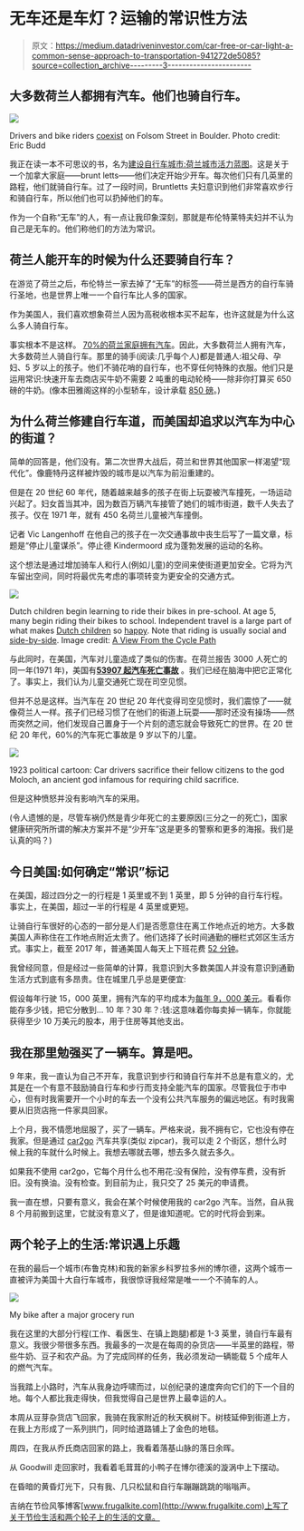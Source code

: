 # 无车还是车灯？运输的常识性方法

> 原文：<https://medium.datadriveninvestor.com/car-free-or-car-light-a-common-sense-approach-to-transportation-941272de5085?source=collection_archive---------3----------------------->

## 大多数荷兰人都拥有汽车。他们也骑自行车。

![](img/7d3d07d750380e50faf085af24ed0d1c.png)

Drivers and bike riders [coexist](https://peopleforbikes.org/blog/as-other-cities-build-protected-bike-lanes-boulder-plans-a-rollback/) on Folsom Street in Boulder. Photo credit: Eric Budd

我正在读一本不可思议的书，名为[建设自行车城市:荷兰城市活力蓝图](https://amzn.to/2REI9xQ)。这是关于一个加拿大家庭——brunt letts——他们决定开始少开车。每次他们只有几英里的路程，他们就骑自行车。过了一段时间，Bruntletts 夫妇意识到他们非常喜欢步行和骑自行车，所以他们也可以扔掉他们的车。

作为一个自称“无车”的人，有一点让我印象深刻，那就是布伦特莱特夫妇并不认为自己是无车的。他们称他们的方法为常识。

## **荷兰人能开车的时候为什么还要骑自行车？**

在游览了荷兰之后，布伦特兰一家去掉了“无车”的标签——荷兰是西方的自行车骑行圣地，也是世界上唯一一个自行车比人多的国家。

作为美国人，我们喜欢想象荷兰人因为高税收根本买不起车，也许这就是为什么这么多人骑自行车。

事实根本不是这样。 [70%的荷兰家庭拥有汽车](https://www.iamexpat.nl/lifestyle/lifestyle-news/30-percent-dutch-households-do-not-own-car)。因此，大多数荷兰人拥有汽车，大多数荷兰人骑自行车。那里的骑手(阅读:几乎每个人)都是普通人:祖父母、孕妇、5 岁以上的孩子。他们不骑花哨的自行车，也不穿任何特殊的衣服。他们只是运用常识:快速开车去商店买牛奶不需要 2 吨重的电动轮椅——除非你打算买 650 磅的牛奶。(像本田雅阁这样的小型轿车，设计承载 [850 磅](https://www.consumerreports.org/cro/news/2013/09/the-heavy-reality-of-car-weight-limits-and-weight-capacity/index.htm)。)

## **为什么荷兰修建自行车道，而美国却追求以汽车为中心的街道？**

简单的回答是，他们没有。第二次世界大战后，荷兰和世界其他国家一样渴望“现代化”。像鹿特丹这样被炸毁的城市是以汽车为前沿重建的。

但是在 20 世纪 60 年代，随着越来越多的孩子在街上玩耍被汽车撞死，一场运动兴起了。妇女首当其冲，因为数百万辆汽车接管了她们的城市街道，数千人失去了孩子。仅在 1971 年，就有 450 名荷兰儿童被汽车撞倒。

记者 Vic Langenhoff 在他自己的孩子在一次交通事故中丧生后写了一篇文章，标题是“停止儿童谋杀”。停止德 Kindermoord 成为蓬勃发展的运动的名称。

这个想法是通过增加骑车人和行人(例如儿童)的空间来使街道更加安全。它将为汽车留出空间，同时将最优先考虑的事项转变为更安全的交通方式。

![](img/819269c5abb698ef130b6ead516f0ef8.png)

Dutch children begin learning to ride their bikes in pre-school. At age 5, many begin riding their bikes to school. Independent travel is a large part of what makes [Dutch children](http://www.aviewfromthecyclepath.com/search/label/dutch%20children) so [happy](http://www.aviewfromthecyclepath.com/search/label/unicef%20child%20well-being%20index). Note that riding is usually social and [side-by-side](http://www.aviewfromthecyclepath.com/search/label/side-by-side). Image credit: [A View From the Cycle Path](http://www.aviewfromthecyclepath.com/2013/09/the-school-run-in-assen.html)

与此同时，在美国，汽车对儿童造成了类似的伤害。在荷兰报告 3000 人死亡的同一年(1971 年)，美国有[**53907 起汽车死亡事故**](https://www.fhwa.dot.gov/policyinformation/statistics/2007/pdf/fi200.pdf) 。我们已经在脑海中把它正常化了。事实上，我们认为儿童交通死亡现在司空见惯。

但并不总是这样。当汽车在 20 世纪 20 年代变得司空见惯时，我们震惊了——就像荷兰人一样。孩子们已经习惯了在他们的街道上玩耍——那时还没有操场——然而突然之间，他们发现自己置身于一个片刻的遗忘就会导致死亡的世界。在 20 世纪 20 年代，60%的汽车死亡事故是 9 岁以下的儿童。

![](img/edf5b5683d2721d6a8af4898e620fef8.png)

1923 political cartoon: Car drivers sacrifice their fellow citizens to the god Moloch, an ancient god infamous for requiring child sacrifice.

但是这种愤怒并没有影响汽车的采用。

(令人遗憾的是，尽管车祸仍然是青少年死亡的主要原因(三分之一的死亡)，国家健康研究所所谓的解决方案并不是“少开车”这是更多的警察和更多的海报。我们是认真的吗？)

## **今日美国:如何确定“常识”标记**

在美国，超过四分之一的行程是 1 英里或不到 1 英里，即 5 分钟的自行车行程。事实上，在美国，超过一半的行程是 4 英里或更短。

让骑自行车很好的心态的一部分是人们是否愿意住在离工作地点近的地方。大多数美国人声称住在工作地点附近太贵了。他们选择了长时间通勤的栅栏式郊区生活方式。事实上，截至 2017 年，普通美国人每天上下班花费 [52 分钟](https://www.washingtonpost.com/news/wonk/wp/2017/02/22/the-american-commute-is-worse-today-than-its-ever-been/?utm_term=.9a970e3fef01)。

我曾经同意，但是经过一些简单的计算，我意识到大多数美国人并没有意识到通勤生活方式到底有多昂贵。住在城里几乎总是更便宜:

假设每年行驶 15，000 英里，拥有汽车的平均成本为[每年 9，000 美元](https://newsroom.aaa.com/tag/driving-cost-per-mile/)。看看你能存多少钱，把它分散到… 10 年？30 年？:钱:这意味着你每卖掉一辆车，你就能获得至少 10 万美元的股本，用于住房等其他支出。

## **我在那里勉强买了一辆车。算是吧。**

9 年来，我一直认为自己不开车，我意识到步行和骑自行车并不总是有意义的，尤其是在一个有意不鼓励骑自行车和步行而支持全能汽车的国家。尽管我位于市中心，但有时我需要开一个小时的车去一个没有公共汽车服务的偏远地区。有时我需要从旧货店拖一件家具回家。

上个月，我不情愿地屈服了，买了一辆车。严格来说，我不拥有它，它也没有停在我家。但是通过 [car2go](https://www.car2go.com/US/en/denver/) 汽车共享(类似 zipcar)，我可以走 2 个街区，想什么时候上我的车就什么时候上。我想去哪就去哪，想去多久就去多久。

如果我不使用 car2go，它每个月什么也不用花:没有保险，没有停车费，没有折旧。没有换油。没有检查。到目前为止，我只交了 25 美元的申请费。

我一直在想，只要有意义，我会在某个时候使用我的 car2go 汽车。当然，自从我 8 个月前搬到这里，它就没有意义了，但是谁知道呢。它的时代将会到来。

## **两个轮子上的生活:常识遇上乐趣**

在我的最后一个城市(布鲁克林)和我的新家乡科罗拉多州的博尔德，这两个城市一直被评为美国十大自行车城市，我很惊讶我经常是唯一一个不骑车的人。

![](img/0093ab876ec86b36afc44052b28ff4a3.png)

My bike after a major grocery run

我在这里的大部分行程(工作、看医生、在镇上跑腿)都是 1-3 英里，骑自行车最有意义。我很少带很多东西。我最多的一次是在每周的杂货店——半英里的路程，带些牛奶、豆子和农产品。为了完成同样的任务，我必须发动一辆能载 5 个成年人的燃气汽车。

当我踏上小路时，汽车从我身边呼啸而过，以创纪录的速度奔向它们的下一个目的地。每个人都比我走得快，但我觉得自己是世界上最幸运的人。

本周从豆芽杂货店飞回家，我骑在我家附近的秋天枫树下。树枝延伸到街道上方，在我上方形成了一系列拱门，同时给道路铺上了金色的地毯。

周四，在我从乔氏商店回家的路上，我看着落基山脉的落日余晖。

从 Goodwill 走回家时，我看着毛茸茸的小鸭子在博尔德溪的漩涡中上下摆动。

在昏暗的黄昏灯光下，只有我、几只松鼠和自行车蹦蹦跳跳的嗡嗡声。

吉纳在节俭风筝博客[www.frugalkite.com](http://www.frugalkite.com)上写了关于节俭生活和两个轮子上的生活的文章。